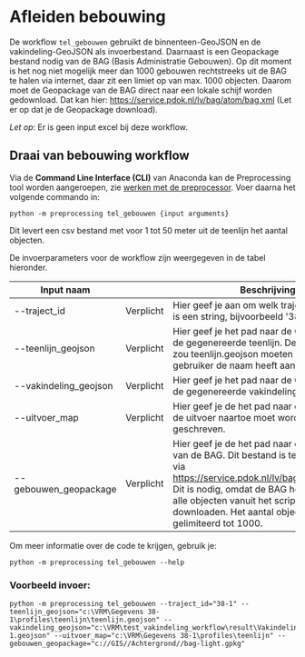 # Afleiden bebouwing


De workflow ```tel_gebouwen``` gebruikt de binnenteen-GeoJSON en de vakindeling-GeoJSON als invoerbestand. Daarnaast is een Geopackage bestand nodig van de BAG (Basis Administratie Gebouwen). Op dit moment is het nog niet mogelijk meer dan 1000 gebouwen rechtstreeks uit de BAG te halen via internet, daar zit een limiet op van max. 1000 objecten. Daarom moet de Geopackage van de BAG direct naar een lokale schijf worden gedownload. Dat kan hier: https://service.pdok.nl/lv/bag/atom/bag.xml (Let er op dat je de Geopackage download). 

*Let op*: Er is geen input excel bij deze workflow.

## Draai van bebouwing workflow

Via de **Command Line Interface (CLI)** van Anaconda kan de Preprocessing tool worden aangeroepen, zie [werken met de preprocessor](werken_met_preprocessor.md). Voer daarna het volgende commando in:

```
python -m preprocessing tel_gebouwen {input arguments}
```
Dit levert een csv bestand met voor 1 tot 50 meter uit de teenlijn het aantal objecten.

De invoerparameters voor de workflow zijn weergegeven in de tabel hieronder.

| Input naam       	    | 	           | Beschrijving                                                                                                                                                                                 	 |
|-----------------------|-------------|------------------------------------------------------------------------------------------------------------------------------------------------------------------------------------------------|
| --traject_id      | Verplicht 	 | Hier geef je aan om welk traject het gaat. Dit is een string, bijvoorbeeld '38-1'.                                                                                                             |
| --teenlijn_geojson 	 | Verplicht 	 |   Hier geef je het pad naar de GeoJSON van de gegenereerde teenlijn. Deze GeoJSON zou teenlijn.geojson moeten heten, tenzij de gebruiker de naam heeft aangepast.                                                                                                                                                                                             |
| --vakindeling_geojson	   | Verplicht 	 |  Hier geef je het pad naar de GeoJSON van de gegenereerde vakindeling.                                                                                                                                                                                              |
| --uitvoer_map 	 | Verplicht 	 |  Hier geef je de het pad naar de map waar de uitvoer naartoe moet worden geschreven.                                                                                                                                                                                              |
| --gebouwen_geopackage	   | Verplicht 	 | Hier geef je de het pad naar de geopackage van de BAG. Dit bestand is te downloaden via https://service.pdok.nl/lv/bag/atom/bag.xml. Dit is nodig, omdat de BAG het niet toelaat alle objecten vanuit het script te downloaden. Het aantal objecten is gelimiteerd tot 1000.                                                                                                                                                                                               |


Om meer informatie over de code te krijgen, gebruik je: 
```
python -m preprocessing tel_gebouwen --help
```

### Voorbeeld invoer: 

```
python -m preprocessing tel_gebouwen --traject_id="38-1" --teenlijn_geojson="c:\VRM\Gegevens 38-1\profiles\teenlijn\teenlijn.geojson" --vakindeling_geojson="c:\VRM\test_vakindeling_workflow\result\Vakindeling_38-1.geojson" --uitvoer_map="c:\VRM\Gegevens 38-1\profiles\teenlijn" --gebouwen_geopackage="c://GIS//Achtergrond//bag-light.gpkg"
```
